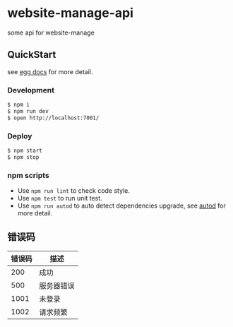# website-manage-api

some api for website-manage

## QuickStart

<!-- add docs here for user -->

see [egg docs][egg] for more detail.

### Development

```bash
$ npm i
$ npm run dev
$ open http://localhost:7001/
```

### Deploy

```bash
$ npm start
$ npm stop
```

### npm scripts

- Use `npm run lint` to check code style.
- Use `npm test` to run unit test.
- Use `npm run autod` to auto detect dependencies upgrade, see [autod](https://www.npmjs.com/package/autod) for more detail.


[egg]: https://eggjs.org

## 错误码

错误码 | 描述
--- | ---
200 | 成功
500 | 服务器错误
1001 | 未登录
1002 | 请求频繁